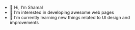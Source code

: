 - 👋 Hi, I’m Shamal
- 👀 I’m interested in developing awesome web pages
- 🌱 I’m currently learning new things related to UI design and improvements

<!---
Shamal4dev/Shamal4dev is a ✨ special ✨ repository because its `README.md` (this file) appears on your GitHub profile.
You can click the Preview link to take a look at your changes.
--->
